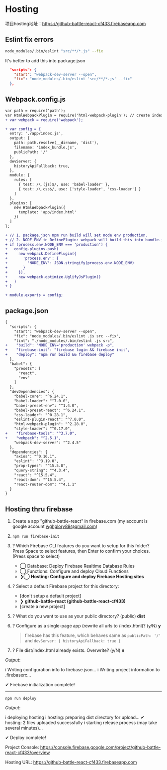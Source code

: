 # Hosting

项目hosting地址：<https://github-battle-react-cf433.firebaseapp.com>

## Eslint fix errors

```bash
node_modules/.bin/eslint "src/**/*.js" --fix
```

It's better to add this into package.json

```json
  "scripts": {
    "start": "webpack-dev-server --open",
    "fix": "node_modules/.bin/eslint 'src/**/*.js' --fix"
  },
```

## Webpack.config.js

```diff
var path = require('path');
var HtmlWebpackPlugin = require('html-webpack-plugin'); // create index.html injecting index_bundle.js in dist folder
+ var webpack = require('webpack');

+ var config = {
  entry: './app/index.js',
  output: {
    path: path.resolve(__dirname, 'dist'),
    filename: 'index_bundle.js',
    publicPath: '/'
  },
  devServer: {
    historyApiFallback: true,
  },
  module: {
    rules: [
      { test: /\.(js)$/, use: 'babel-loader' },
      { test: /\.css$/, use: ['style-loader', 'css-loader'] }
    ]
  },
  plugins: [
    new HtmlWebpackPlugin({
      template: 'app/index.html'
    })
  ]
};

+ // 1. package.json npm run build will set node env production. 
+ // 2. NODE_ENV in DefinePlugin: webpack will build this into bundle.js so React realizes it's for production now
+ if (process.env.NODE_ENV === 'production') {
+   config.plugins.push(
+     new webpack.DefinePlugin({
+       'process.env': {
+         'NODE_ENV': JSON.stringify(process.env.NODE_ENV)
+       }
+     }),
+     new webpack.optimize.UglifyJsPlugin()
+   )
+ }

+ module.exports = config;
```

## package.json

```diff
{
  "scripts": {
    "start": "webpack-dev-server --open",
    "fix": "node_modules/.bin/eslint .js src --fix",
    "lint": "./node_modules/.bin/eslint .js src",
+    "build": "NODE_ENV='production' webpack -p",
+    "firebase-init": "firebase login && firebase init",
+    "deploy": "npm run build && firebase deploy"
  },
  "babel": {
    "presets": [
      "react",
      "env"
    ]
  },
  "devDependencies": {
    "babel-core": "^6.24.1",
    "babel-loader": "^7.0.0",
    "babel-preset-env": "^1.4.0",
    "babel-preset-react": "^6.24.1",
    "css-loader": "^0.28.1",
    "eslint-plugin-react": "^7.0.0",
    "html-webpack-plugin": "^2.28.0",
    "style-loader": "^0.17.0",
+    "firebase-tools": "^3.7.0",
+    "webpack": "^2.5.1",
    "webpack-dev-server": "^2.4.5"
  },
  "dependencies": {
    "axios": "^0.16.1",
    "eslint": "^3.19.0",
    "prop-types": "^15.5.8",
    "query-string": "^4.3.4",
    "react": "^15.5.4",
    "react-dom": "^15.5.4",
    "react-router-dom": "^4.1.1"
  }
}
```

## Hosting thru firebase

1. Create a app "github-battle-react" in firebase.com (my account is google account wghglory89@gmail.com)

1. `npm run firebase-init`

1. ? Which Firebase CLI features do you want to setup for this folder? Press Space to select features, then Enter to confirm your choices. (Press space to select)

    - ◯ Database: Deploy Firebase Realtime Database Rules
    - ◯ Functions: Configure and deploy Cloud Functions
    - ❯◯ **Hosting: Configure and deploy Firebase Hosting sites**

1. ? Select a default Firebase project for this directory:

    - [don't setup a default project]
    - ❯ **github-battle-react (github-battle-react-cf433)**
    - [create a new project]

1. ? What do you want to use as your public directory? (public) **dist**

1. ? Configure as a single-page app (rewrite all urls to /index.html)? (y/N) **y**

    > firebase has this feature, which behaves same as `publicPath: '/'` and `devServer: { historyApiFallback: true }`

1. ? File dist/index.html already exists. Overwrite? (y/N) **n**

_Output_:

i  Writing configuration info to firebase.json...
i  Writing project information to .firebaserc...

✔  Firebase initialization complete!

---

`npm run deploy`

_Output_:

i  deploying hosting
i  hosting: preparing dist directory for upload...
✔  hosting: 2 files uploaded successfully
i  starting release process (may take several minutes)...

✔  Deploy complete!

Project Console: <https://console.firebase.google.com/project/github-battle-react-cf433/overview>

Hosting URL: <https://github-battle-react-cf433.firebaseapp.com>